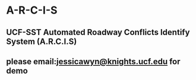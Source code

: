 # A-R-C-I-S
## UCF-SST Automated Roadway Conflicts Identify System (A.R.C.I.S)

## please email:jessicawyn@knights.ucf.edu for demo
